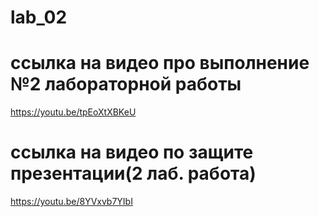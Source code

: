 # lab_02
# ссылка на видео про выполнение №2 лабораторной работы
https://youtu.be/tpEoXtXBKeU 
# ссылка на видео по защите презентации(2 лаб. работа)
https://youtu.be/8YVxvb7YIbI 
